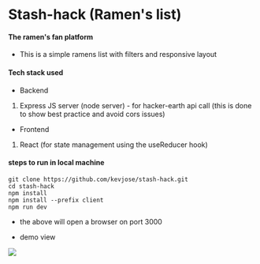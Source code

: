# Stash-hack (Ramen's list)

#### The ramen's fan platform

- This is a simple ramens list with filters and responsive layout

#### Tech stack used

- Backend

1. Express JS server (node server) - for hacker-earth api call (this is done to show best practice and avoid cors issues)

- Frontend

1. React (for state management using the useReducer hook)

#### steps to run in local machine

```
git clone https://github.com/kevjose/stash-hack.git
cd stash-hack
npm install
npm install --prefix client
npm run dev
```

- the above will open a browser on port 3000

- demo view

![](stash-hack-v1.gif)
